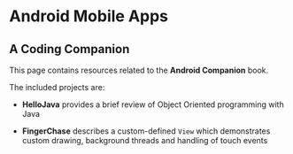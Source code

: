 # Android Mobile Apps
## A Coding Companion

This page contains resources related to the **Android Companion** book.

The included projects are:
* **HelloJava** provides a brief review of Object Oriented programming with Java

* **FingerChase** describes a custom-defined `View` which demonstrates custom drawing, background threads and handling of touch events
